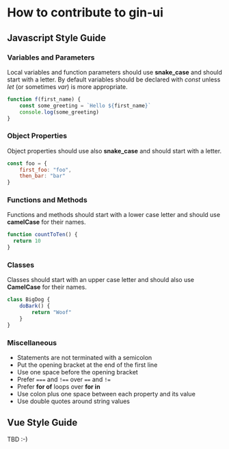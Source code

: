 How to contribute to gin-ui
===========================


Javascript Style Guide
----------------------

### Variables and Parameters

Local variables and function parameters should use **snake_case** and should start with a letter.
By default variables should be declared with *const* unless *let* (or sometimes *var*) is more appropriate.

```javascript
function f(first_name) {
    const some_greeting = `Hello ${first_name}`
    console.log(some_greeting)
}
```

### Object Properties

Object properties should use also **snake_case** and should start with a letter.

```javascript
const foo = {
    first_foo: "foo",
    then_bar: "bar"
}
```

### Functions and Methods

Functions and methods should start with a lower case letter and should use **camelCase** for their names.

```javascript
function countToTen() {
  return 10
}
```

### Classes

Classes should start with an upper case letter and should also use **CamelCase** for their names.

```javascript
class BigDog {
    doBark() {
        return "Woof"
    }
}
```

### Miscellaneous

* Statements are not terminated with a semicolon
* Put the opening bracket at the end of the first line
* Use one space before the opening bracket
* Prefer `===` and `!==` over `==` and `!=`
* Prefer **for of** loops over **for in**
* Use colon plus one space between each property and its value
* Use double quotes around string values

Vue Style Guide
----------------------

TBD :-)
